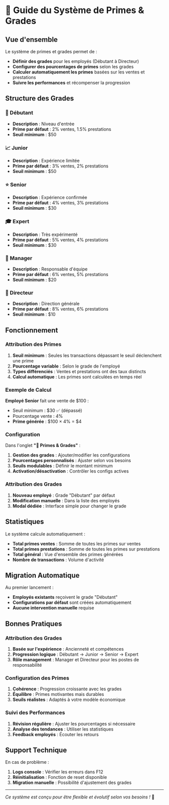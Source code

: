 # 🎯 Guide du Système de Primes & Grades

## Vue d'ensemble

Le système de primes et grades permet de :
- **Définir des grades** pour les employés (Débutant à Directeur)
- **Configurer des pourcentages de primes** selon les grades
- **Calculer automatiquement les primes** basées sur les ventes et prestations
- **Suivre les performances** et récompenser la progression

## Structure des Grades

### 🌱 Débutant
- **Description** : Niveau d'entrée
- **Prime par défaut** : 2% ventes, 1.5% prestations
- **Seuil minimum** : $50

### 📈 Junior  
- **Description** : Expérience limitée
- **Prime par défaut** : 3% ventes, 2% prestations
- **Seuil minimum** : $50

### ⭐ Senior
- **Description** : Expérience confirmée
- **Prime par défaut** : 4% ventes, 3% prestations
- **Seuil minimum** : $30

### 🎓 Expert
- **Description** : Très expérimenté
- **Prime par défaut** : 5% ventes, 4% prestations
- **Seuil minimum** : $30

### 👔 Manager
- **Description** : Responsable d'équipe
- **Prime par défaut** : 6% ventes, 5% prestations
- **Seuil minimum** : $20

### 👑 Directeur
- **Description** : Direction générale
- **Prime par défaut** : 8% ventes, 6% prestations
- **Seuil minimum** : $10

## Fonctionnement

### Attribution des Primes

1. **Seuil minimum** : Seules les transactions dépassant le seuil déclenchent une prime
2. **Pourcentage variable** : Selon le grade de l'employé
3. **Types différenciés** : Ventes et prestations ont des taux distincts
4. **Calcul automatique** : Les primes sont calculées en temps réel

### Exemple de Calcul

**Employé Senior** fait une vente de $100 :
- Seuil minimum : $30 ✅ (dépassé)
- Pourcentage vente : 4%
- **Prime générée** : $100 × 4% = $4

### Configuration

Dans l'onglet **"🎯 Primes & Grades"** :

1. **Gestion des grades** : Ajouter/modifier les configurations
2. **Pourcentages personnalisés** : Ajuster selon vos besoins
3. **Seuils modulables** : Définir le montant minimum
4. **Activation/désactivation** : Contrôler les configs actives

### Attribution des Grades

1. **Nouveau employé** : Grade "Débutant" par défaut
2. **Modification manuelle** : Dans la liste des employés
3. **Modal dédiée** : Interface simple pour changer le grade

## Statistiques

Le système calcule automatiquement :
- **Total primes ventes** : Somme de toutes les primes sur ventes
- **Total primes prestations** : Somme de toutes les primes sur prestations
- **Total général** : Vue d'ensemble des primes générées
- **Nombre de transactions** : Volume d'activité

## Migration Automatique

Au premier lancement :
- **Employés existants** reçoivent le grade "Débutant"
- **Configurations par défaut** sont créées automatiquement
- **Aucune intervention manuelle** requise

## Bonnes Pratiques

### Attribution des Grades
1. **Basée sur l'expérience** : Ancienneté et compétences
2. **Progression logique** : Débutant → Junior → Senior → Expert
3. **Rôle management** : Manager et Directeur pour les postes de responsabilité

### Configuration des Primes
1. **Cohérence** : Progression croissante avec les grades
2. **Équilibre** : Primes motivantes mais durables
3. **Seuils réalistes** : Adaptés à votre modèle économique

### Suivi des Performances
1. **Révision régulière** : Ajuster les pourcentages si nécessaire
2. **Analyse des tendances** : Utiliser les statistiques
3. **Feedback employés** : Écouter les retours

## Support Technique

En cas de problème :
1. **Logs console** : Vérifier les erreurs dans F12
2. **Réinitialisation** : Fonction de reset disponible
3. **Migration manuelle** : Possibilité d'ajustement des grades

---

*Ce système est conçu pour être flexible et évolutif selon vos besoins !* 🚀 